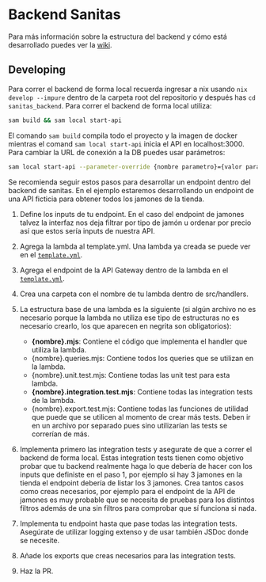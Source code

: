 # Backend Sanitas

Para más información sobre la estructura del backend y cómo está desarrollado
puedes ver la [wiki](../wiki/mantenimiento/backend/README.md).

## Developing

Para correr el backend de forma local recuerda ingresar a nix usando
`nix develop --impure` dentro de la carpeta root del repositorio y después has
`cd sanitas_backend`. Para correr el backend de forma local utiliza:

```bash
sam build && sam local start-api
```

El comando `sam build` compila todo el proyecto y la imagen de docker mientras
el comand `sam local start-api` inicia el API en localhost:3000. Para cambiar la
URL de conexión a la DB puedes usar parámetros:

```bash
sam local start-api --parameter-override {nombre parametro}={valor parametro}
```

Se recomienda seguir estos pasos para desarrollar un endpoint dentro del backend
de sanitas. En el ejemplo estaremos desarrollando un endpoint de una API
ficticia para obtener todos los jamones de la tienda.

1. Define los inputs de tu endpoint. En el caso del endpoint de jamones talvez
   la interfaz nos deja filtrar por tipo de jamón u ordenar por precio así que
   estos sería inputs de nuestra API.

1. Agrega la lambda al template.yml. Una lambda ya creada se puede ver en el
   [`template.yml`](template.yaml).

1. Agrega el endpoint de la API Gateway dentro de la lambda en el
   [`template.yml`](template.yaml).

1. Crea una carpeta con el nombre de tu lambda dentro de src/handlers.

1. La estructura base de una lambda es la siguiente (si algún archivo no es
   necesario porque la lambda no utiliza ese tipo de estructuras no es necesario
   crearlo, los que aparecen en negrita son obligatorios):

   - **{nombre}.mjs**: Contiene el código que implementa el handler que utiliza
     la lambda.
   - {nombre}.queries.mjs: Contiene todos los queries que se utilizan en la
     lambda.
   - {nombre}.unit.test.mjs: Contiene todas las unit test para esta lambda.
   - **{nombre}.integration.test.mjs**: Contiene todas las integration tests de
     la lambda.
   - {nombre}.export.test.mjs: Contiene todas las funciones de utilidad que
     puede que se utilicen al momento de crear más tests. Deben ir en un archivo
     por separado pues sino utilizarían las tests se correrían de más.

1. Implementa primero las integration tests y asegurate de que a correr el
   backend de forma local. Estas integration tests tienen como objetivo probar que
   tu backend realmente haga lo que debería de hacer con los inputs que definiste
   en el paso 1, por ejemplo si hay 3 jamones en la tienda el endpoint debería de
   listar los 3 jamones. Crea tantos casos como creas necesarios, por ejemplo
   para el endpoint de la API de jamones es muy probable que se necesita de
   pruebas para los distintos filtros además de una sin filtros para comprobar
   que sí funciona si nada.

1. Implementa tu endpoint hasta que pase todas las integration tests. Asegúrate
   de utilizar logging extenso y de usar también JSDoc donde se necesite.

1. Añade los exports que creas necesarios para las integration tests.

1. Haz la PR.
